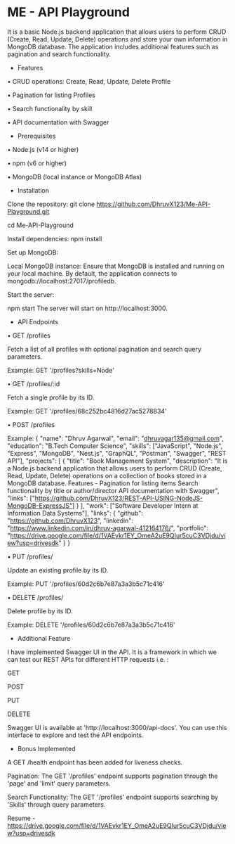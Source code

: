 
# ME - API Playground
It is a basic Node.js backend application that allows users to perform CRUD (Create, Read, Update, Delete) operations and store your own information in MongoDB database. The application includes additional features such as pagination and search functionality.

- Features

• CRUD operations: Create, Read, Update, Delete Profile

• Pagination for listing Profiles

• Search functionality by skill

• API documentation with Swagger

- Prerequisites

• Node.js (v14 or higher)

• npm (v6 or higher)

• MongoDB (local instance or MongoDB Atlas)

- Installation

Clone the repository:
git clone https://github.com/DhruvX123/Me-API-Playground.git

cd Me-API-Playground

Install dependencies:
npm install

Set up MongoDB:

Local MongoDB instance:
Ensure that MongoDB is installed and running on your local machine. By default, the application connects to mongodb://localhost:27017/profiledb.

Start the server:

npm start
The server will start on http://localhost:3000.

- API Endpoints

• GET /profiles

Fetch a list of all profiles with optional pagination and search query parameters.

Example: GET '/profiles?skills=Node'

• GET /profiles/:id

Fetch a single profile by its ID.

Example: GET '/profiles/68c252bc4816d27ac5278834'

• POST /profiles

Example: 
{
  "name": "Dhruv Agarwal",
  "email": "dhruvagar135@gmail.com",
  "education": "B.Tech Computer Science",
  "skills": ["JavaScript", "Node.js", "Express", "MongoDB", "Nest.js", "GraphQL", "Postman", "Swagger", "REST API"],
  "projects": [
    {
      "title": "Book Management System",
      "description": "It is a Node.js backend application that allows users to perform CRUD (Create, Read, Update, 
                      Delete) operations on a collection of books stored in a MongoDB database. 
                      Features - 
                      Pagination for listing items 
                      Search functionality by title or author/director 
                      API documentation with Swagger",
      "links": ["https://github.com/DhruvX123/REST-API-USING-NodeJS-MongoDB-ExpressJS"]
    }
  ],
  "work": ["Software Developer Intern at Information Data Systems"],
  "links": {
    "github": "https://github.com/DhruvX123",
    "linkedin": "https://www.linkedin.com/in/dhruv-agarwal-412164176/",
    "portfolio": "https://drive.google.com/file/d/1VAEvkr1EY_OmeA2uE9QIur5cuC3VDjdu/view?usp=drivesdk"
  }
}

• PUT /profiles/

Update an existing profile by its ID.

Example: PUT '/profiles/60d2c6b7e87a3a3b5c71c416'

• DELETE /profiles/

Delete profile by its ID.

Example: DELETE '/profiles/60d2c6b7e87a3a3b5c71c416'

- Additional Feature

I have implemented Swagger UI in the API. It is a framework in which we can test our REST APIs for different HTTP requests i.e. :

GET

POST

PUT

DELETE

Swagger UI is available at 'http://localhost:3000/api-docs'. You can use this interface to explore and test the API endpoints.

- Bonus Implemented

A GET /health endpoint has been added for liveness checks.

Pagination: The GET '/profiles' endpoint supports pagination through the 'page' and 'limit' query parameters.

Search Functionality: The GET '/profiles' endpoint supports searching by 'Skills' through query parameters.


Resume - https://drive.google.com/file/d/1VAEvkr1EY_OmeA2uE9QIur5cuC3VDjdu/view?usp=drivesdk

